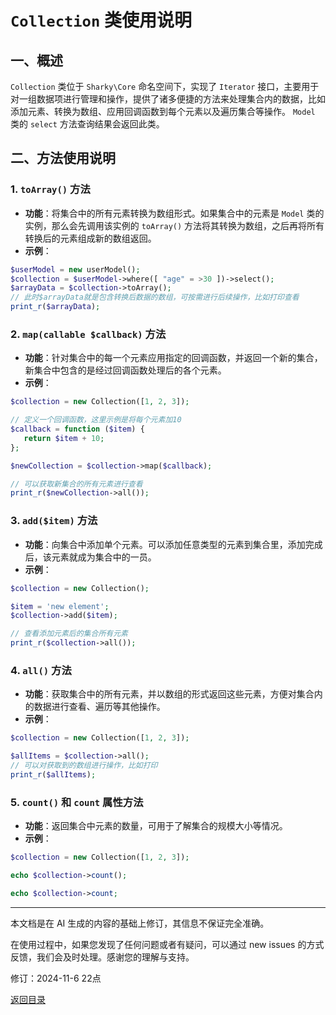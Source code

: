 # `Collection` 类使用说明

## 一、概述

 `Collection` 类位于 `Sharky\Core` 命名空间下，实现了 `Iterator` 接口，主要用于对一组数据项进行管理和操作，提供了诸多便捷的方法来处理集合内的数据，比如添加元素、转换为数组、应用回调函数到每个元素以及遍历集合等操作。 `Model` 类的 `select` 方法查询结果会返回此类。

## 二、方法使用说明

### 1. `toArray()` 方法

- **功能**：将集合中的所有元素转换为数组形式。如果集合中的元素是 `Model` 类的实例，那么会先调用该实例的 `toArray()` 方法将其转换为数组，之后再将所有转换后的元素组成新的数组返回。
- **示例**：

 ``` php
$userModel = new userModel();
$collection = $userModel->where([ "age" = >30 ])->select();
$arrayData = $collection->toArray();
// 此时$arrayData就是包含转换后数据的数组，可按需进行后续操作，比如打印查看
print_r($arrayData);
 ```

### 2. `map(callable $callback)` 方法

- **功能**：针对集合中的每一个元素应用指定的回调函数，并返回一个新的集合，新集合中包含的是经过回调函数处理后的各个元素。
- **示例**：

 ``` php
$collection = new Collection([1, 2, 3]);

// 定义一个回调函数，这里示例是将每个元素加10
$callback = function ($item) {
    return $item + 10;
};

$newCollection = $collection->map($callback);

// 可以获取新集合的所有元素进行查看
print_r($newCollection->all());
 ```

### 3. `add($item)` 方法

- **功能**：向集合中添加单个元素。可以添加任意类型的元素到集合里，添加完成后，该元素就成为集合中的一员。
- **示例**：

 ``` php
$collection = new Collection();

$item = 'new element';
$collection->add($item);

// 查看添加元素后的集合所有元素
print_r($collection->all());
 ```

### 4. `all()` 方法

- **功能**：获取集合中的所有元素，并以数组的形式返回这些元素，方便对集合内的数据进行查看、遍历等其他操作。
- **示例**：

 ``` php
$collection = new Collection([1, 2, 3]);

$allItems = $collection->all();
// 可以对获取到的数组进行操作，比如打印
print_r($allItems);
 ```

### 5. `count()` 和 `count` 属性方法

- **功能**：返回集合中元素的数量，可用于了解集合的规模大小等情况。
- **示例**：

 ``` php
$collection = new Collection([1, 2, 3]);

echo $collection->count();

echo $collection->count;
 ```

---

本文档是在 AI 生成的内容的基础上修订，其信息不保证完全准确。

在使用过程中，如果您发现了任何问题或者有疑问，可以通过 new issues 的方式反馈，我们会及时处理。感谢您的理解与支持。

修订：2024-11-6 22点

[返回目录](/SharkyPHP.md)
